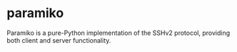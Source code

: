 # paramiko

Paramiko is a pure-Python implementation of the SSHv2 protocol, providing both client and server functionality.
